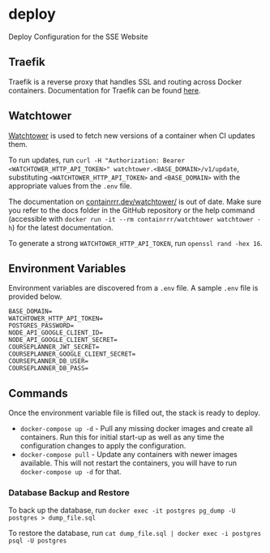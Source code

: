 # deploy
Deploy Configuration for the SSE Website

## Traefik
Traefik is a reverse proxy that handles SSL and routing across Docker containers. Documentation for Traefik can be found [here](https://doc.traefik.io/traefik/).

## Watchtower
[Watchtower](https://github.com/containrrr/watchtower/) is used to fetch new versions of a container when CI updates them. 

To run updates, run `curl -H "Authorization: Bearer <WATCHTOWER_HTTP_API_TOKEN>" watchtower.<BASE_DOMAIN>/v1/update`, substituting `<WATCHTOWER_HTTP_API_TOKEN>` and `<BASE_DOMAIN>` with the appropriate values from the `.env` file.

The documentation on [containrrr.dev/watchtower/](https://containrrr.dev/watchtower/) is out of date. Make sure you refer to the docs folder in the GitHub repository or the help command (accessible with `docker run -it --rm containrrr/watchtower watchtower -h`) for the latest documentation.

To generate a strong `WATCHTOWER_HTTP_API_TOKEN`, run `openssl rand -hex 16`.

## Environment Variables
Environment variables are discovered from a `.env` file. A sample `.env` file is provided below.
```
BASE_DOMAIN=
WATCHTOWER_HTTP_API_TOKEN=
POSTGRES_PASSWORD=
NODE_API_GOOGLE_CLIENT_ID=
NODE_API_GOOGLE_CLIENT_SECRET=
COURSEPLANNER_JWT_SECRET=
COURSEPLANNER_GOOGLE_CLIENT_SECRET=
COURSEPLANNER_DB_USER=
COURSEPLANNER_DB_PASS=
```

## Commands
Once the environment variable file is filled out, the stack is ready to deploy. 

- `docker-compose up -d` - Pull any missing docker images and create all containers. Run this for initial start-up as well as any time the configuration changes to apply the configuration.
- `docker-compose pull` - Update any containers with newer images available. This will not restart the containers, you will have to run `docker-compose up -d` for that.

### Database Backup and Restore
To back up the database, run `docker exec -it postgres pg_dump -U postgres > dump_file.sql`

To restore the database, run `cat dump_file.sql | docker exec -i postgres psql -U postgres`
